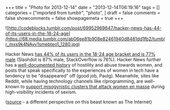 +++
title = "Photo for 2013-12-14"
date = "2013-12-14T06:19:16"
tags = []
categories = ["imported from tumblr", "photo", ]
draft = false
comments = false
showcomments = false
showpagemeta = true
+++

![http://codeblocks.tumblr.com/post/69952969647/hacker-news-has-44-of-its-users-in-the-18-24-age](https://68.media.tumblr.com/ab06ee81b908e82461940d8481dd1fb2/tumblr_mxs9k4NAyv1smebteo1_1280.jpg) <br /> <p><span>Hacker News </span><a href="http://royal.pingdom.com/2012/08/21/report-social-network-demographics-in-2012/" rel="nofollow" target="_blank">has 44% of its users in the 18-24 age bracket and is 77% male</a> <span>(Slashdot is 87% male, StackOverflow is 76%). Hacker News further has a </span><a href="http://valleywag.gawker.com/techs-grossest-website-hits-a-new-low-1279276737" rel="nofollow" target="_blank">well-documented history</a><span> of hostility and abuse towards women, and posts that speak specifically to the experiences of women in tech have a tendency to be “disappeared” off (good job, Paulg). Meanwhile, sites like Reddit, while having technology channels like r/programming, are well-known to </span><a href="http://www.theverge.com/2013/3/25/4146078/reddit-co-founder-alexis-ohanian-calls-out-fellow-geeks" rel="nofollow" target="_blank">support misogynistic clusters that attack women en masse</a><span> during high-visibility incidents of sexism.</span></p>
<p>(<a href="https://medium.com/tech-culture-briefs/ca04dbcf8059" target="_blank">source</a> - a different perspective on this beast known as The Internet)</p>